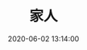 ---
title: 家人
date: 2020-06-02 13:14:00
updated: 2020-06-02 13:14:00
layout: gallery
photos:
  - caption: 妈妈
    src: https://s2.loli.net/2022/06/02/3XDWeNmuEh4lvRp.jpg
    desc: 最感恩的人！
  - caption: 姐姐
    src: https://s2.loli.net/2022/06/02/e4j2Bdq36xNfRlL.jpg
    desc: 一直都很照顾我的人！
  - caption: 爸爸
    src: https://s2.loli.net/2022/06/03/kXvUe1K7dZltcSh.jpg
    desc: 不善表达的人！
#  - caption: 爷爷
#    src: 
#    desc: 
#  - caption: 奶奶
#    src: 
#    desc: 
#  - caption: 哥哥
#    src: 
#    desc: 
#  - caption: 嫂子
#    src: 
#    desc: 
#  - caption: 侄子
#    src: 
#    desc: 
#  - caption: 侄女
#    src: 
#    desc: 
---